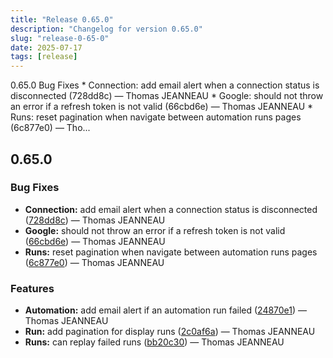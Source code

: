 ```yaml
---
title: "Release 0.65.0"
description: "Changelog for version 0.65.0"
slug: "release-0-65-0"
date: 2025-07-17
tags: [release]
---
```


<p class="before-truncate"> 0.65.0   Bug Fixes  * Connection: add email alert when a connection status is disconnected (728dd8c) — Thomas JEANNEAU * Google: should not throw an error if a refresh token is not valid (66cbd6e) — Thomas JEANNEAU * Runs: reset pagination when navigate between automation runs pages (6c877e0) — Tho...</p>

<!-- truncate -->

## 0.65.0

### Bug Fixes

* **Connection:** add email alert when a connection status is disconnected ([728dd8c](https://github.com/latechforce/engine/commit/728dd8c5b116da3daeebc89d9b3c6b051da6baa8)) — Thomas JEANNEAU
* **Google:** should not throw an error if a refresh token is not valid ([66cbd6e](https://github.com/latechforce/engine/commit/66cbd6e514f52974c5dfed0467e59bc951aa8e70)) — Thomas JEANNEAU
* **Runs:** reset pagination when navigate between automation runs pages ([6c877e0](https://github.com/latechforce/engine/commit/6c877e04da09f49ac6457765bb2c02f02bd0526c)) — Thomas JEANNEAU


### Features

* **Automation:** add email alert if an automation run failed ([24870e1](https://github.com/latechforce/engine/commit/24870e166a930bf418b024e09b7ce4a813e6792a)) — Thomas JEANNEAU
* **Run:** add pagination for display runs ([2c0af6a](https://github.com/latechforce/engine/commit/2c0af6adac663dc5a98bf73df5c9be60425a52e9)) — Thomas JEANNEAU
* **Runs:** can replay failed runs ([bb20c30](https://github.com/latechforce/engine/commit/bb20c30d79d213f7aad301821e4fa98a8fe720f5)) — Thomas JEANNEAU
